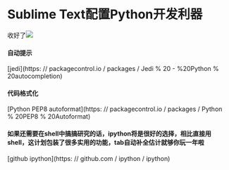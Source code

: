 # Sublime Text配置Python开发利器

收好了![](http://mat1.gtimg.com/www/mb/images/face/13.gif)

#### 自动提示
[jedi](https: // packagecontrol.io / packages / Jedi % 20 - %20Python % 20autocompletion)

#### 代码格式化
[Python PEP8 autoformat](https: // packagecontrol.io / packages / Python % 20PEP8 % 20Autoformat)

#### 如果还需要在shell中搞搞研究的话，ipython将是很好的选择，相比直接用shell，这计划包装了很多实用的功能，tab自动补全估计就够你玩一年啦
[github ipython](https: // github.com / ipython / ipython)

